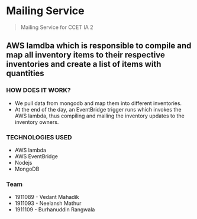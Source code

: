 # Mailing Service
> Mailing Service for CCET IA 2

## AWS lamdba which is responsible to compile and map all inventory items to their respective inventories and create a list of items with quantities
 
### HOW DOES IT WORK?
- We pull data from mongodb and map them into different inventories. 
- At the end of the day, an EventBridge trigger runs which invokes the AWS lambda, thus compiling and mailing the inventory updates to the inventory owners.

### TECHNOLOGIES USED
- AWS lambda
- AWS EventBridge
- Nodejs
- MongoDB

### Team
- 1911089 - Vedant Mahadik
- 1911093 - Neelansh Mathur
- 1911109 - Burhanuddin Rangwala
